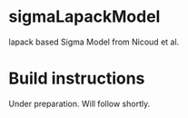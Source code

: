# sigmaLapackModel
 lapack based Sigma Model from Nicoud et al.

# Build instructions
Under preparation. Will follow shortly.

